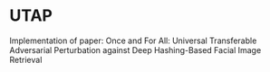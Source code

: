 # UTAP
Implementation of paper: Once and For All: Universal Transferable Adversarial Perturbation against Deep Hashing-Based Facial Image Retrieval
